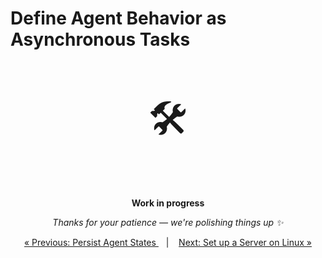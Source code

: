 # Define Agent Behavior as Asynchronous Tasks


<p align="center" style="font-size: 64px;">🛠️</p>
<p align="center">
  <strong>Work in progress</strong>
</p>
<p align="center">
  <em>Thanks for your patience — we're polishing things up ✨</em>
</p>



<!-- 
What should be async and what should not?

Every thing should be async but things should be divided in block that make sense


Some division would hurt the code more than anything else because they need to be sequential.


`multi` is very useful

`route` communication via the flow. Send sends directly via queue (no wait)


Receive and send are run in parallel (not sequentially)


IMPORTANT HERE: Make remark on starved message: try to account for failure -->



<p align="center">
<a href="state_persist.md">&laquo; Previous: Persist Agent States
 </a> &nbsp;&nbsp;&nbsp;|&nbsp;&nbsp;&nbsp; <a href="../server/setup_linux.md">Next: Set up a Server on Linux &raquo;</a>
</p>